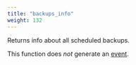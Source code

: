 ```yaml
---
title: "backups_info"
weight: 132
---
```


Returns info about all scheduled backups.

This function does *not* generate an [event](../../overview/events).

